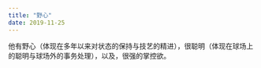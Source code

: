 ```yaml
---
title: "野心"
date: 2019-11-25
---
```


他有野心（体现在多年以来对状态的保持与技艺的精进），很聪明（体现在球场上的聪明与球场外的事务处理），以及，很强的掌控欲。